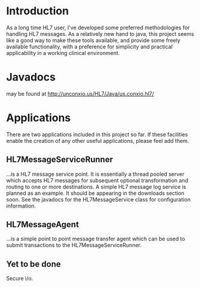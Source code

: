 # Introduction #

As a long time HL7 user, I've developed some preferred methodologies for handling HL7 messages. As a relatively new hand to java, this project seems like a good way to make these tools available, and provide some freely available functionality, with a preference for simplicity and practical applicability in a working clinical environment.


# Javadocs #

may be found at http://unconxio.us/HL7/Java/us.conxio.hl7/

# Applications #

There are two applications included in this project so far. If these facilities enable the creation of any other useful applications, please feel add them.

## HL7MessageServiceRunner ##

...is a HL7 message service point. It is essentially a thread pooled server which accepts HL7 messages for subsequent optional transformation and routing to one or more destinations. A simple HL7 message log service is planned as an example. It should be appearing in the downloads section soon. See the javadocs for the HL7MessageService class for configuration information.

## HL7MessageAgent ##

...is a simple point to point message transfer agent which can be used to submit transactions to the HL7MessageServiceRunner.

## Yet to be done ##

Secure i/o.